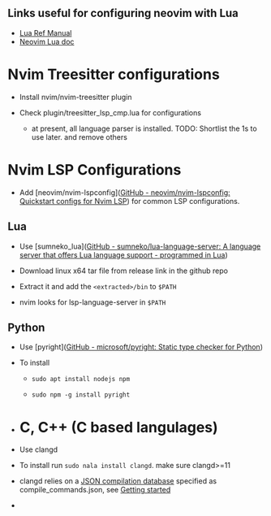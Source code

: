 ## Links useful for configuring neovim with Lua

- [Lua Ref Manual](https://www.lua.org/manual/5.3/)
- [Neovim Lua doc](https://neovim.io/doc/user/lua.html)

# Nvim Treesitter configurations

- Install nvim/nvim-treesitter plugin

- Check plugin/treesitter_lsp_cmp.lua for configurations
  
  - at present, all language parser is installed. TODO: Shortlist the 1s to use later. and remove others

# Nvim LSP Configurations

- Add [neovim/nvim-lspconfig]([GitHub - neovim/nvim-lspconfig: Quickstart configs for Nvim LSP](https://github.com/neovim/nvim-lspconfig)) for common LSP configurations.

## Lua

- Use [sumneko_lua]([GitHub - sumneko/lua-language-server: A language server that offers Lua language support - programmed in Lua](https://github.com/sumneko/lua-language-server))

- Download linux x64 tar file from release link in the github repo

- Extract it and add the `<extracted>/bin` to `$PATH`

- nvim looks for lsp-language-server in `$PATH`

## Python

- Use [pyright]([GitHub - microsoft/pyright: Static type checker for Python](https://github.com/microsoft/pyright))

- To install
  
  - `sudo apt install nodejs npm`
  
  - `sudo npm -g install pyright`

- # C, C++ (C based langulages)

- Use clangd

- To install run `sudo nala install clangd`. make sure clangd>=11

- clangd relies on a [JSON compilation database](https://clang.llvm.org/docs/JSONCompilationDatabase.html) specified as compile_commands.json, see [Getting started](https://clangd.llvm.org/installation#compile_commandsjson)

- 